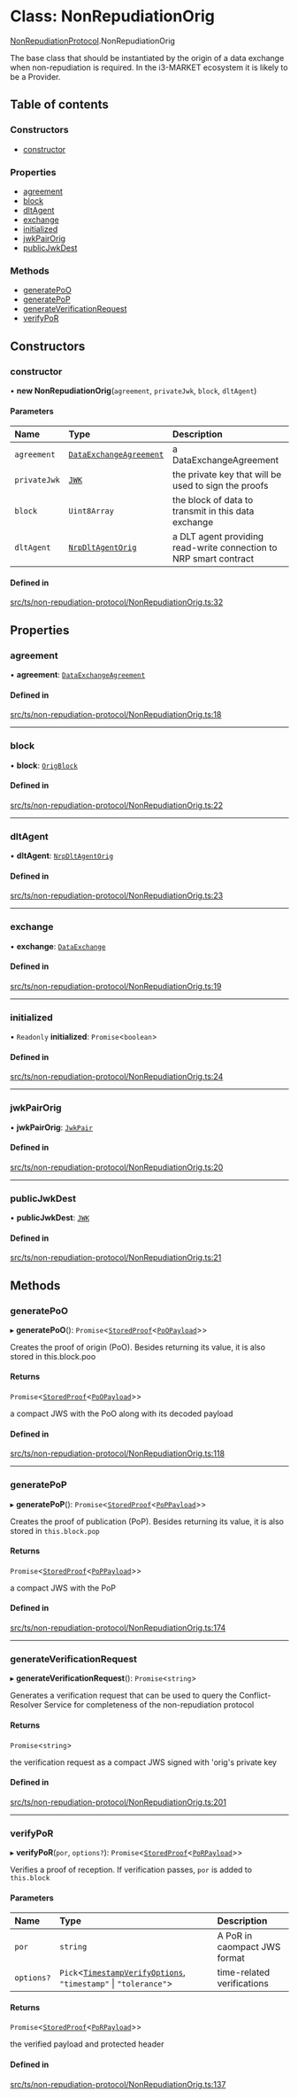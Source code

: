 # Class: NonRepudiationOrig

[NonRepudiationProtocol](../modules/NonRepudiationProtocol.md).NonRepudiationOrig

The base class that should be instantiated by the origin of a data
exchange when non-repudiation is required. In the i3-MARKET ecosystem it is
likely to be a Provider.

## Table of contents

### Constructors

- [constructor](NonRepudiationProtocol.NonRepudiationOrig.md#constructor)

### Properties

- [agreement](NonRepudiationProtocol.NonRepudiationOrig.md#agreement)
- [block](NonRepudiationProtocol.NonRepudiationOrig.md#block)
- [dltAgent](NonRepudiationProtocol.NonRepudiationOrig.md#dltagent)
- [exchange](NonRepudiationProtocol.NonRepudiationOrig.md#exchange)
- [initialized](NonRepudiationProtocol.NonRepudiationOrig.md#initialized)
- [jwkPairOrig](NonRepudiationProtocol.NonRepudiationOrig.md#jwkpairorig)
- [publicJwkDest](NonRepudiationProtocol.NonRepudiationOrig.md#publicjwkdest)

### Methods

- [generatePoO](NonRepudiationProtocol.NonRepudiationOrig.md#generatepoo)
- [generatePoP](NonRepudiationProtocol.NonRepudiationOrig.md#generatepop)
- [generateVerificationRequest](NonRepudiationProtocol.NonRepudiationOrig.md#generateverificationrequest)
- [verifyPoR](NonRepudiationProtocol.NonRepudiationOrig.md#verifypor)

## Constructors

### constructor

• **new NonRepudiationOrig**(`agreement`, `privateJwk`, `block`, `dltAgent`)

#### Parameters

| Name | Type | Description |
| :------ | :------ | :------ |
| `agreement` | [`DataExchangeAgreement`](../interfaces/DataExchangeAgreement.md) | a DataExchangeAgreement |
| `privateJwk` | [`JWK`](../interfaces/JWK.md) | the private key that will be used to sign the proofs |
| `block` | `Uint8Array` | the block of data to transmit in this data exchange |
| `dltAgent` | [`NrpDltAgentOrig`](../interfaces/Signers.NrpDltAgentOrig.md) | a DLT agent providing read-write connection to NRP smart contract |

#### Defined in

[src/ts/non-repudiation-protocol/NonRepudiationOrig.ts:32](https://gitlab.com/i3-market/code/wp3/t3.2/conflict-resolution/non-repudiation-library/-/blob/00dbbfe/src/ts/non-repudiation-protocol/NonRepudiationOrig.ts#L32)

## Properties

### agreement

• **agreement**: [`DataExchangeAgreement`](../interfaces/DataExchangeAgreement.md)

#### Defined in

[src/ts/non-repudiation-protocol/NonRepudiationOrig.ts:18](https://gitlab.com/i3-market/code/wp3/t3.2/conflict-resolution/non-repudiation-library/-/blob/00dbbfe/src/ts/non-repudiation-protocol/NonRepudiationOrig.ts#L18)

___

### block

• **block**: [`OrigBlock`](../interfaces/OrigBlock.md)

#### Defined in

[src/ts/non-repudiation-protocol/NonRepudiationOrig.ts:22](https://gitlab.com/i3-market/code/wp3/t3.2/conflict-resolution/non-repudiation-library/-/blob/00dbbfe/src/ts/non-repudiation-protocol/NonRepudiationOrig.ts#L22)

___

### dltAgent

• **dltAgent**: [`NrpDltAgentOrig`](../interfaces/Signers.NrpDltAgentOrig.md)

#### Defined in

[src/ts/non-repudiation-protocol/NonRepudiationOrig.ts:23](https://gitlab.com/i3-market/code/wp3/t3.2/conflict-resolution/non-repudiation-library/-/blob/00dbbfe/src/ts/non-repudiation-protocol/NonRepudiationOrig.ts#L23)

___

### exchange

• **exchange**: [`DataExchange`](../interfaces/DataExchange.md)

#### Defined in

[src/ts/non-repudiation-protocol/NonRepudiationOrig.ts:19](https://gitlab.com/i3-market/code/wp3/t3.2/conflict-resolution/non-repudiation-library/-/blob/00dbbfe/src/ts/non-repudiation-protocol/NonRepudiationOrig.ts#L19)

___

### initialized

• `Readonly` **initialized**: `Promise`<`boolean`\>

#### Defined in

[src/ts/non-repudiation-protocol/NonRepudiationOrig.ts:24](https://gitlab.com/i3-market/code/wp3/t3.2/conflict-resolution/non-repudiation-library/-/blob/00dbbfe/src/ts/non-repudiation-protocol/NonRepudiationOrig.ts#L24)

___

### jwkPairOrig

• **jwkPairOrig**: [`JwkPair`](../interfaces/JwkPair.md)

#### Defined in

[src/ts/non-repudiation-protocol/NonRepudiationOrig.ts:20](https://gitlab.com/i3-market/code/wp3/t3.2/conflict-resolution/non-repudiation-library/-/blob/00dbbfe/src/ts/non-repudiation-protocol/NonRepudiationOrig.ts#L20)

___

### publicJwkDest

• **publicJwkDest**: [`JWK`](../interfaces/JWK.md)

#### Defined in

[src/ts/non-repudiation-protocol/NonRepudiationOrig.ts:21](https://gitlab.com/i3-market/code/wp3/t3.2/conflict-resolution/non-repudiation-library/-/blob/00dbbfe/src/ts/non-repudiation-protocol/NonRepudiationOrig.ts#L21)

## Methods

### generatePoO

▸ **generatePoO**(): `Promise`<[`StoredProof`](../interfaces/StoredProof.md)<[`PoOPayload`](../interfaces/PoOPayload.md)\>\>

Creates the proof of origin (PoO).
Besides returning its value, it is also stored in this.block.poo

#### Returns

`Promise`<[`StoredProof`](../interfaces/StoredProof.md)<[`PoOPayload`](../interfaces/PoOPayload.md)\>\>

a compact JWS with the PoO along with its decoded payload

#### Defined in

[src/ts/non-repudiation-protocol/NonRepudiationOrig.ts:118](https://gitlab.com/i3-market/code/wp3/t3.2/conflict-resolution/non-repudiation-library/-/blob/00dbbfe/src/ts/non-repudiation-protocol/NonRepudiationOrig.ts#L118)

___

### generatePoP

▸ **generatePoP**(): `Promise`<[`StoredProof`](../interfaces/StoredProof.md)<[`PoPPayload`](../interfaces/PoPPayload.md)\>\>

Creates the proof of publication (PoP).
Besides returning its value, it is also stored in `this.block.pop`

#### Returns

`Promise`<[`StoredProof`](../interfaces/StoredProof.md)<[`PoPPayload`](../interfaces/PoPPayload.md)\>\>

a compact JWS with the PoP

#### Defined in

[src/ts/non-repudiation-protocol/NonRepudiationOrig.ts:174](https://gitlab.com/i3-market/code/wp3/t3.2/conflict-resolution/non-repudiation-library/-/blob/00dbbfe/src/ts/non-repudiation-protocol/NonRepudiationOrig.ts#L174)

___

### generateVerificationRequest

▸ **generateVerificationRequest**(): `Promise`<`string`\>

Generates a verification request that can be used to query the
Conflict-Resolver Service for completeness of the non-repudiation protocol

#### Returns

`Promise`<`string`\>

the verification request as a compact JWS signed with 'orig's private key

#### Defined in

[src/ts/non-repudiation-protocol/NonRepudiationOrig.ts:201](https://gitlab.com/i3-market/code/wp3/t3.2/conflict-resolution/non-repudiation-library/-/blob/00dbbfe/src/ts/non-repudiation-protocol/NonRepudiationOrig.ts#L201)

___

### verifyPoR

▸ **verifyPoR**(`por`, `options?`): `Promise`<[`StoredProof`](../interfaces/StoredProof.md)<[`PoRPayload`](../interfaces/PoRPayload.md)\>\>

Verifies a proof of reception.
If verification passes, `por` is added to `this.block`

#### Parameters

| Name | Type | Description |
| :------ | :------ | :------ |
| `por` | `string` | A PoR in caompact JWS format |
| `options?` | `Pick`<[`TimestampVerifyOptions`](../interfaces/TimestampVerifyOptions.md), ``"timestamp"`` \| ``"tolerance"``\> | time-related verifications |

#### Returns

`Promise`<[`StoredProof`](../interfaces/StoredProof.md)<[`PoRPayload`](../interfaces/PoRPayload.md)\>\>

the verified payload and protected header

#### Defined in

[src/ts/non-repudiation-protocol/NonRepudiationOrig.ts:137](https://gitlab.com/i3-market/code/wp3/t3.2/conflict-resolution/non-repudiation-library/-/blob/00dbbfe/src/ts/non-repudiation-protocol/NonRepudiationOrig.ts#L137)
